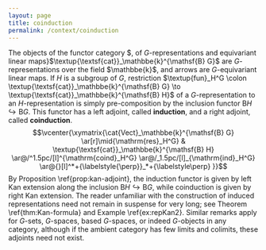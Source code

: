 ```yaml
---
layout: page
title: coinduction
permalink: /context/coinduction
---
```

The objects of the functor category $, of $G$-representations and equivariant linear maps}$\textup{\textsf{cat}}_\mathbbe{k}^{\mathsf{B} G}$ are $G$-representations over the field $\mathbbe{k}$, and arrows are $G$-equivariant linear maps. If $H$ is a subgroup of $G$, restriction $\textup{fun}_H^G \colon \textup{\textsf{cat}}_\mathbbe{k}^{\mathsf{B} G} \to \textup{\textsf{cat}}_\mathbbe{k}^{\mathsf{B} H}$ of a $G$-representation to an $H$-representation is simply pre-composition by the inclusion functor $\mathsf{B} H \hookrightarrow \mathsf{B} G$. This functor has a left adjoint, called **induction**, and a  right adjoint, called **coinduction**.
  $$\vcenter{\xymatrix{\cat{Vect}_\mathbbe{k}^{\mathsf{B} G}  \ar[r]\mid{\mathrm{res}_H^G} & \textup{\textsf{cat}}_\mathbbe{k}^{\mathsf{B} H} \ar@/^1.5pc/[l]^{\mathrm{coind}_H^G} \ar@/_1.5pc/[l]_{\mathrm{ind}_H^G} \ar@{}[l]^*+{\labelstyle{\perp}}_*+{\labelstyle\perp} }}$$
  By Proposition \ref{prop:kan-adjoint}, the induction functor is given by left Kan extension along the inclusion $\mathsf{B} H \hookrightarrow \mathsf{B} G$, while coinduction is given by right Kan extension. The reader unfamiliar with the construction of induced representations need not remain in suspense for very long; see Theorem \ref{thm:Kan-formula} and Example \ref{ex:repKan2}. Similar remarks apply for $G$-sets, $G$-spaces, based $G$-spaces, or indeed $G$-objects in any category, although if the ambient category has few limits and colimits, these adjoints need not exist.
